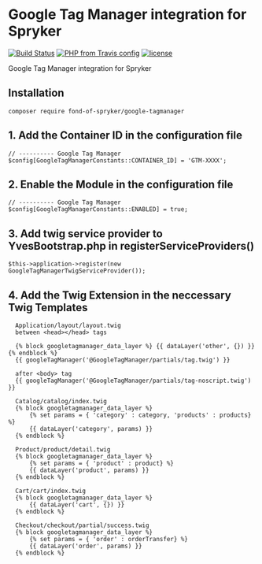 # Google Tag Manager integration for Spryker
[![Build Status](https://travis-ci.org/fond-of/spryker-google-tagmanager.svg?branch=master)](https://travis-ci.org/fond-of/spryker-google-tagmanager)
[![PHP from Travis config](https://img.shields.io/travis/php-v/symfony/symfony.svg)](https://php.net/)
[![license](https://img.shields.io/github/license/mashape/apistatus.svg)](https://packagist.org/packages/fond-of-spryker/google-tagmanager)

Google Tag Manager integration for Spryker


## Installation

```
composer require fond-of-spryker/google-tagmanager
```

## 1. Add the Container ID in the configuration file 

```
// ---------- Google Tag Manager
$config[GoogleTagManagerConstants::CONTAINER_ID] = 'GTM-XXXX'; 
```

## 2. Enable the Module in the configuration file 
```
// ---------- Google Tag Manager
$config[GoogleTagManagerConstants::ENABLED] = true;
```

## 3. Add twig service provider to YvesBootstrap.php in registerServiceProviders()

```
$this->application->register(new GoogleTagManagerTwigServiceProvider());
```

## 4. Add the Twig Extension in the neccessary Twig Templates

```
  Application/layout/layout.twig 
  between <head></head> tags
  
  {% block googletagmanager_data_layer %} {{ dataLayer('other', {}) }}{% endblock %} 
  {{ googleTagManager('@GoogleTagManager/partials/tag.twig') }}
  
  after <body> tag
  {{ googleTagManager('@GoogleTagManager/partials/tag-noscript.twig') }}
```

```
  Catalog/catalog/index.twig 
  {% block googletagmanager_data_layer %}
      {% set params = { 'category' : category, 'products' : products} %}
      {{ dataLayer('category', params) }}
  {% endblock %}
```

```
  Product/product/detail.twig 
  {% block googletagmanager_data_layer %}
      {% set params = { 'product' : product} %}
      {{ dataLayer('product', params) }}
  {% endblock %}
```

```
  Cart/cart/index.twig 
  {% block googletagmanager_data_layer %}
      {{ dataLayer('cart', {}) }}
  {% endblock %}
```

```
  Checkout/checkout/partial/success.twig 
  {% block googletagmanager_data_layer %}
      {% set params = { 'order' : orderTransfer} %}
      {{ dataLayer('order', params) }}
  {% endblock %}
```


